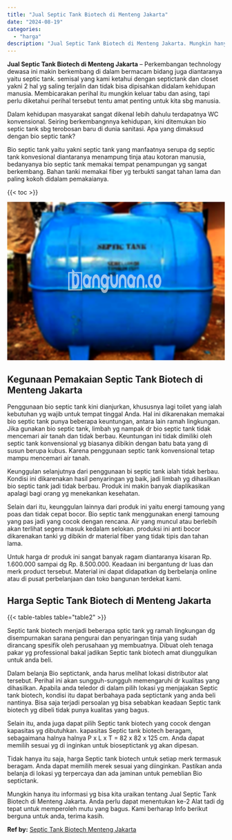 ```yaml
---
title: "Jual Septic Tank Biotech di Menteng Jakarta"
date: "2024-08-19"
categories: 
  - "harga"
description: "Jual Septic Tank Biotech di Menteng Jakarta. Mungkin hanya itu informasi yg bisa kita uraikan tentang Jual Septic Tank Biotech di Menteng Jakarta. Anda perlu..."
---
```


**Jual Septic Tank Biotech di Menteng Jakarta** – Perkembangan technology dewasa ini makin berkembang di dalam bermacam bidang juga diantaranya yaitu septic tank. semisal yang kami ketahui dengan septictank dan closet yakni 2 hal yg saling terjalin dan tidak bisa dipisahkan didalam kehidupan manusia. Membicarakan perihal itu mungkin keluar tabu dan asing, tapi perlu diketahui perihal tersebut tentu amat penting untuk kita sbg manusia.

Dalam kehidupan masyarakat sangat dikenal lebih dahulu terdapatnya WC konvensional. Seiring berkembangnnya kehidupan, kini ditemukan bio septic tank sbg terobosan baru di dunia sanitasi. Apa yang dimaksud dengan bio septic tank?

Bio septic tank yaitu yakni septic tank yang manfaatnya serupa dg septic tank konvesional diantaranya menampung tinja atau kotoran manusia, bedanyanya bio septic tank memakai tempat penampungan yg sangat berkembang. Bahan tanki memakai fiber yg terbukti sangat tahan lama dan paling kokoh didalam pemakaianya.

{{< toc >}}

![Jual Septic Tank Biotech di Menteng Jakarta](/images/jual-bio-septictank-44.png)

## Kegunaan Pemakaian Septic Tank Biotech di Menteng Jakarta

Penggunaan bio septic tank kini dianjurkan, khususnya lagi toilet yang ialah kebutuhan yg wajib untuk tempat tinggal Anda. Hal ini dikarenakan memakai bio septic tank punya beberapa keuntungan, antara lain ramah lingkungan. Jika gunakan bio septic tank, limbah yg nampak dr bio septic tank tidak mencemari air tanah dan tidak berbau. Keuntungan ini tidak dimiliki oleh septic tank konvensional yg biasanya dibikin dengan batu bata yang di susun berupa kubus. Karena penggunaan septic tank konvensional tetap mampu mencemari air tanah.

Keunggulan selanjutnya dari penggunaan bi septic tank ialah tidak berbau. Kondisi ini dikarenakan hasil penyaringan yg baik, jadi limbah yg dihasilkan bio septic tank jadi tidak berbau. Produk ini makin banyak diaplikasikan apalagi bagi orang yg menekankan kesehatan.

Selain dari itu, keunggulan lainnya dari produk ini yaitu energi tamoung yang poas dan tidak cepat bocor. Bio septic tank menggunakan energi tamoung yang pas jadi yang cocok dengan rencana. Air yang muncul atau berlebih akan terlihat segera masuk kedalam selokan. produksi ini anti bocor dikarenakan tanki yg dibikin dr material fiber yang tidak tipis dan tahan lama.

Untuk harga dr produk ini sangat banyak ragam diantaranya kisaran Rp. 1.600.000 sampai dg Rp. 8.500.000. Keadaan ini bergantung dr luas dan merk product tersebut. Material ini dapat didapatkan dg berbelanja online atau di pusat perbelanjaan dan toko bangunan terdekat kami.

## Harga Septic Tank Biotech di Menteng Jakarta

{{< table-tables table="table2" >}}

Septic tank biotech menjadi beberapa sptic tank yg ramah lingkungan dg disempurnakan sarana pengurai dan penyaringan tinja yang sudah dirancang spesifik oleh perusahaan yg membuatnya. Dibuat oleh tenaga pakar yg professional bakal jadikan Septic tank biotech amat diunggulkan untuk anda beli.

Dalam belanja Bio septictank, anda harus melihat lokasi distributor alat tersebut. Perihal ini akan sungguh-sungguh memengaruhi dr kualitas yang dihasilkan. Apabila anda teledor di dalam pilih lokasi yg menjajakan Septic tank biotech, kondisi itu dapat berbahaya pada septictank yang anda beli nantinya. Bisa saja terjadi persoalan yg bisa sebabkan keadaan Septic tank biotech yg dibeli tidak punya kualitas yang bagus.

Selain itu, anda juga dapat pilih Septic tank biotech yang cocok dengan kapasitas yg dibutuhkan. kapasitas Septic tank biotech beragam, sebagaimana halnya halnya P x L x T = 82 x 82 x 125 cm. Anda dapat memilih sesuai yg di inginkan untuk bioseptictank yg akan dipesan.

Tidak hanya itu saja, harga Septic tank biotech untuk setiap merk termasuk beragam. Anda dapat memilih merek sesuai yang diinginkan. Pastikan anda belanja di lokasi yg terpercaya dan ada jaminan untuk pemeblian Bio septictank.

Mungkin hanya itu informasi yg bisa kita uraikan tentang Jual Septic Tank Biotech di Menteng Jakarta. Anda perlu dapat menentukan ke-2 Alat tadi dg tepat untuk memperoleh mutu yang bagus. Kami berharap Info berikut berguna untuk anda, terima kasih.

**Ref by:** [Septic Tank Biotech Menteng Jakarta](https://id.wikipedia.org/wiki/Septic)

